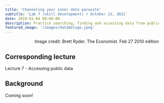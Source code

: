 ```yaml
---
title: 'Channeling your inner data parasite'
subtitle: 'Lab 7 (skill development) • October 13, 2021'
date: 2019-01-04 00:00:00
description: Practice searching, finding and accessing data from public respositories.  This is a great opportunity to go hunting for some cool data that YOU care about and that may help you address one of your research questions. Who knows, maybe you'll find a dataset that is so helpful it saves you from some time consuming and costly experiments.
featured_image: '/images/dataDeluge.jpeg'
---
```


<div style="text-align: right"> Image credit: Brett Ryder.  The Economist. Feb 27 2010 edition</div>

## Corresponding lecture

Lecture 7 - Accessing public data

## Background

Coming soon!

